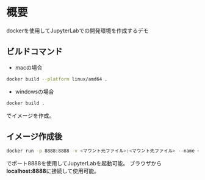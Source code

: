 # 概要

dockerを使用してJupyterLabでの開発環境を作成するデモ

## ビルドコマンド

- macの場合

```sh
docker build --platform linux/amd64 .
```

- windowsの場合

```sh
docker build .
```

でイメージを作成。

## イメージ作成後

```sh
docker run -p 8888:8888 -v <マウント元ファイル>:<マウント先ファイル> --name <コンテナ名> <image>
```

でポート8888を使用してJupyterLabを起動可能。
ブラウザから**localhost:8888**に接続して使用可能。

